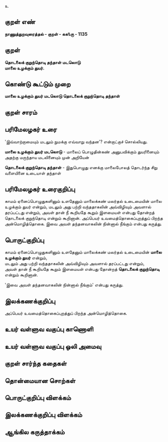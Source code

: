 உ

## குறள் எண் 

**நாணுத்துறவுரைத்தல் - குறள் - கக௩ரு - 1135**

## குறள் 

**தொடலைக் குறுந்தொடி தந்தாள் மடலொடு  
மாலை உழக்கும் துயர்.**

## கொண்டு கூட்டும் முறை

**மாலை உழக்கும் துயர் மடலொடு தொடலைக் குறுந்தொடி தந்தாள்** 

## குறள் சாரம் 


## பரிமேலழகர் உரை

'இவ்வாற்றாமையும் மடலும் நுமக்கு எவ்வாறு வந்தன'? என்றாட்குச் சொல்லியது. 

**மாலை உழக்கும் துயர் மடலொடு** - மாலைப் பொழுதின்கண் அனுபவிக்கும் துயரினையும் அதற்கு மருந்தாய மடலினையும் முன் அறியேன் 

**தொடலைக் குறுந்தொடி தந்தாள்** - இதுபொழுது எனக்கு மாலைபோலத் தொடர்ந்த சிறு வளையினை உடையாள் தந்தாள்

## பரிமேலழகர் உரைகுறிப்பு   

காமம் ஏனைப்பொழுதுகளினும் உளதேனும் மாலைக்கண் மலர்தல் உடைமையின் மாலை உழக்கும் துயர் என்றும், மடலும் அது பற்றி வந்ததாகலின் அவ்விழிவும் அவளால் தரப்பட்டது என்றும், அவள் தான் நீ கூறியதே கூறும் இளமையள் என்பது தோன்றத் தொடலைக் குறுந்தொடி என்றும் கூறினான். அப்பெயர் உவமைத்தொகைப்புறத்துப் பிறந்த அன்மொழித்தொகை. இவை அவள் தந்தனவாகலின் நின்னால் நீங்கும் என்பது கருத்து.

## பொருட்குறிப்பு 

காமம் ஏனைப்பொழுதுகளினும் உளதேனும் மாலைக்கண் மலர்தல் உடைமையின் **மாலை உழக்கும் துயர்** என்றும்,   
மடலும் அது பற்றி வந்ததாகலின் அவ்விழிவும் அவளால் தரப்பட்டது என்றும்,   
அவள் தான் நீ கூறியதே கூறும் இளமையள் என்பது தோன்றத் **தொடலைக் குறுந்தொடி** என்றும் கூறினான்.

'இவை அவள் தந்தனவாகலின் நின்னால் நீங்கும்' என்பது கருத்து.

## இலக்கணக்குறிப்பு  

அப்பெயர் உவமைத்தொகைப்புறத்துப் பிறந்த அன்மொழித்தொகை.

## உயர் வள்ளுவ வகுப்பு காணொளி


## உயர் வள்ளுவ வகுப்பு ஒலி அமைவு 

 
## குறள் சார்ந்த கதைகள் 


## தொன்மையான சொற்கள்


## பொருட்குறிப்பு விளக்கம்


## இலக்கணக்குறிப்பு விளக்கம்


## ஆங்கில கருத்தாக்கம் 


